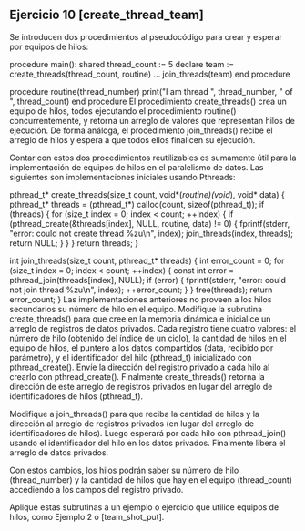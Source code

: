 ## Ejercicio 10 [create_thread_team]
Se introducen dos procedimientos al pseudocódigo para crear y esperar por equipos de hilos:

procedure main():
  shared thread_count := 5
  declare team := create_threads(thread_count, routine)
  ...
  join_threads(team)
end procedure

procedure routine(thread_number)
  print("I am thread ", thread_number, " of ", thread_count)
end procedure
El procedimiento create_threads() crea un equipo de hilos, todos ejecutando el procedimiento routine() concurrentemente, y retorna un arreglo de valores que representan hilos de ejecución. De forma análoga, el procedimiento join_threads() recibe el arreglo de hilos y espera a que todos ellos finalicen su ejecución.

Contar con estos dos procedimientos reutilizables es sumamente útil para la implementación de equipos de hilos en el paralelismo de datos. Las siguientes son implementaciones iniciales usando Pthreads:

pthread_t* create_threads(size_t count, void*(*routine)(void*), void* data) {
  pthread_t* threads = (pthread_t*) calloc(count, sizeof(pthread_t));
  if (threads) {
    for (size_t index = 0; index < count; ++index) {
      if (pthread_create(&threads[index], NULL, routine, data) != 0) {
        fprintf(stderr, "error: could not create thread %zu\n", index);
        join_threads(index, threads);
        return NULL;
      }
    }
  }
  return threads;
}

int join_threads(size_t count, pthread_t* threads) {
  int error_count = 0;
  for (size_t index = 0; index < count; ++index) {
    const int error = pthread_join(threads[index], NULL);
    if (error) {
      fprintf(stderr, "error: could not join thread %zu\n", index);
      ++error_count;
    }
  }
  free(threads);
  return error_count;
}
Las implementaciones anteriores no proveen a los hilos secundarios su número de hilo en el equipo. Modifique la subrutina create_threads() para que cree en la memoria dinámica e inicialice un arreglo de registros de datos privados. Cada registro tiene cuatro valores: el número de hilo (obtenido del índice de un ciclo), la cantidad de hilos en el equipo de hilos, el puntero a los datos compartidos (data, recibido por parámetro), y el identificador del hilo (pthread_t) inicializado con pthread_create(). Envíe la dirección del registro privado a cada hilo al crearlo con pthread_create(). Finalmente create_threads() retorna la dirección de este arreglo de registros privados en lugar del arreglo de identificadores de hilos (pthread_t).

Modifique a join_threads() para que reciba la cantidad de hilos y la dirección al arreglo de registros privados (en lugar del arreglo de identificadores de hilos). Luego esperará por cada hilo con pthread_join() usando el identificador del hilo en los datos privados. Finalmente libera el arreglo de datos privados.

Con estos cambios, los hilos podrán saber su número de hilo (thread_number) y la cantidad de hilos que hay en el equipo (thread_count) accediendo a los campos del registro privado.

Aplique estas subrutinas a un ejemplo o ejercicio que utilice equipos de hilos, como Ejemplo 2 o [team_shot_put].